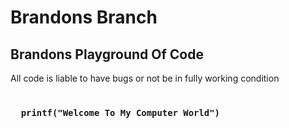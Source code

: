 # Brandons Branch
<div> 
<h2>
Brandons Playground Of Code
</h2>
<p>
All code is liable to have bugs or not be in fully working condition
<h3>
<code>
  printf("Welcome To My Computer World")
</code></h3>  
</p>
</div>
